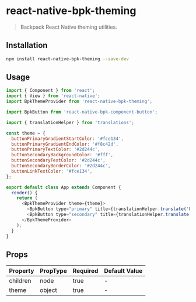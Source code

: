 # react-native-bpk-theming

> Backpack React Native theming utilities.

## Installation

```sh
npm install react-native-bpk-theming --save-dev
```

## Usage

```js
import { Component } from 'react';
import { View } from 'react-native';
import BpkThemeProvider from 'react-native-bpk-theming';

import BpkButton from 'react-native-bpk-component-button';

import { translationHelper } from 'translations';

const theme = {
  buttonPrimaryGradientStartColor: '#fce134',
  buttonPrimaryGradientEndColor: '#f8c42d',
  buttonPrimaryTextColor: '#2d244c',
  buttonSecondaryBackgroundColor: '#fff',
  buttonSecondaryTextColor: '#2d244c',
  buttonSecondaryBorderColor: '#2d244c',
  buttonLinkTextColor: '#fce134',
};

export default class App extends Component {
  render() {
    return (
      <BpkThemeProvider theme={theme}>
        <BpkButton type="primary" title={translationHelper.translate('BOOK_FLIGHT')} onPress={() => {}} />
        <BpkButton type="secondary" title={translationHelper.translate('BOOK_FLIGHT')} onPress={() => {}} />
      </BpkThemeProvider>
    );
  }
}
```

## Props

| Property            | PropType  | Required | Default Value |
| -----------         | --------- | -------- | ------------- |
| children            | node      | true     | -             |
| theme               | object    | true     | -             |
